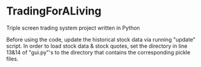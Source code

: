 # TradingForALiving
Triple screen trading system project written in Python

Before using the code, update the historical stock data via running "update" script.
In order to load stock data & stock quotes, 
set the directory in  line 13&14 of "gui.py"'s to the directory that contains the corresponding pickle files.
